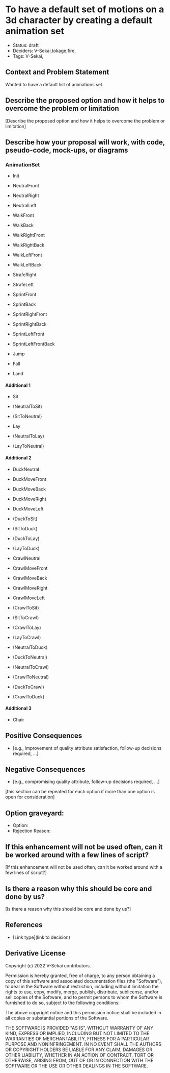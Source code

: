 # To have a default set of motions on a 3d character by creating a default animation set

- Status: draft <!-- draft | rejected | accepted | deprecated | superseded by -->
- Deciders: V-Sekai,tokage,fire,
- Tags: V-Sekai,

## Context and Problem Statement

Wanted to have a default list of animations set.

## Describe the proposed option and how it helps to overcome the problem or limitation

[Describe the proposed option and how it helps to overcome the problem or limitation]

## Describe how your proposal will work, with code, pseudo-code, mock-ups, or diagrams

### AnimationSet

- Init
- NeutralFront
- NeutralRight
- NeutralLeft

- WalkFront
- WalkBack
- WalkRightFront
- WalkRightBack
- WalkLeftFront
- WalkLeftBack

- StrafeRight
- StrafeLeft

- SprintFront
- SprintBack
- SprintRightFront
- SprintRightBack
- SprintLeftFront
- SprintLeftFrontBack

- Jump
- Fall
- Land

#### Additional 1

- Sit
- (NeutralToSit)
- (SitToNeutral)

- Lay
- (NeutralToLay)
- (LayToNeutral)

#### Additional 2

- DuckNeutral
- DuckMoveFront
- DuckMoveBack
- DuckMoveRight
- DuckMoveLeft

- (DuckToSit)
- (SitToDuck)
- (DuckToLay)
- (LayToDuck)

- CrawlNeutral
- CrawlMoveFront
- CrawlMoveBack
- CrawlMoveRight
- CrawlMoveLeft

- (CrawlToSit)
- (SitToCrawl)
- (CrawlToLay)
- (LayToCrawl)

- (NeutralToDuck)
- (DuckToNeutral)
- (NeutralToCrawl)
- (CrawlToNeutral)
- (DuckToCrawl)
- (CrawlToDuck)

#### Additional 3

- Chair

## Positive Consequences <!-- optional -->

- [e.g., improvement of quality attribute satisfaction, follow-up decisions required, …]

## Negative Consequences <!-- optional -->

- [e.g., compromising quality attribute, follow-up decisions required, …]

[this section can be repeated for each option if more than one option is open for consideration]

## Option graveyard: <!-- same as above -->

- Option: <!-- [List the proposed options no longer open for consideration.] -->
- Rejection Reason: <!-- [List the reasons for the rejection: (the Bad traits)] -->

## If this enhancement will not be used often, can it be worked around with a few lines of script?

[If this enhancement will not be used often, can it be worked around with a few lines of script?]

## Is there a reason why this should be core and done by us?

[Is there a reason why this should be core and done by us?]

## References <!-- optional and numbers of links can vary -->

- [Link type](link to decision) <!-- example: Refined by [xxx](yyyymmdd-xxx.md) -->

## Derivative License

Copyright (c) 2022 V-Sekai contributors.

Permission is hereby granted, free of charge, to any person obtaining a copy
of this software and associated documentation files (the "Software"), to deal
in the Software without restriction, including without limitation the rights
to use, copy, modify, merge, publish, distribute, sublicense, and/or sell
copies of the Software, and to permit persons to whom the Software is
furnished to do so, subject to the following conditions:

The above copyright notice and this permission notice shall be included in all
copies or substantial portions of the Software.

THE SOFTWARE IS PROVIDED "AS IS", WITHOUT WARRANTY OF ANY KIND, EXPRESS OR
IMPLIED, INCLUDING BUT NOT LIMITED TO THE WARRANTIES OF MERCHANTABILITY,
FITNESS FOR A PARTICULAR PURPOSE AND NONINFRINGEMENT. IN NO EVENT SHALL THE
AUTHORS OR COPYRIGHT HOLDERS BE LIABLE FOR ANY CLAIM, DAMAGES OR OTHER
LIABILITY, WHETHER IN AN ACTION OF CONTRACT, TORT OR OTHERWISE, ARISING FROM,
OUT OF OR IN CONNECTION WITH THE SOFTWARE OR THE USE OR OTHER DEALINGS IN THE
SOFTWARE.
